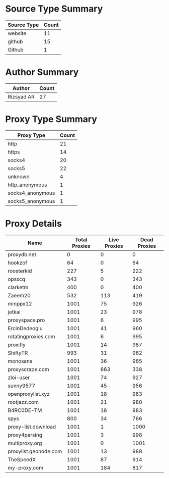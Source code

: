 # Source Type Summary

| Source Type | Count |
|-------------|-------|
| website | 11 |
| github | 15 |
| Github | 1 |


# Author Summary

| Author | Count |
|--------|-------|
| Rizsyad AR | 27 |


# Proxy Type Summary

| Proxy Type | Count |
|------------|-------|
| http | 21 |
| https | 14 |
| socks4 | 20 |
| socks5 | 22 |
| unknown | 4 |
| http_anonymous | 1 |
| socks4_anonymous | 1 |
| socks5_anonymous | 1 |


# Proxy Details

| Name | Total Proxies | Live Proxies | Dead Proxies |
|------|---------------|--------------|---------------|
| proxydb.net | 0 | 0 | 0 |
| hookzof | 64 | 0 | 64 |
| roosterkid | 227 | 5 | 222 |
| opsxcq | 343 | 0 | 343 |
| clarketm | 400 | 0 | 400 |
| Zaeem20 | 532 | 113 | 419 |
| mmppx12 | 1001 | 75 | 926 |
| jetkai | 1001 | 23 | 978 |
| proxyspace.pro | 1001 | 6 | 995 |
| ErcinDedeoglu | 1001 | 41 | 960 |
| rotatingproxies.com | 1001 | 6 | 995 |
| proxifly | 1001 | 14 | 987 |
| ShiftyTR | 993 | 31 | 962 |
| monosans | 1001 | 36 | 965 |
| proxyscrape.com | 1001 | 663 | 338 |
| zloi-user | 1001 | 74 | 927 |
| sunny9577 | 1001 | 45 | 956 |
| openproxylist.xyz | 1001 | 18 | 983 |
| rootjazz.com | 1001 | 21 | 980 |
| B4RC0DE-TM | 1001 | 18 | 983 |
| spys | 800 | 34 | 766 |
| proxy-list.download | 1001 | 1 | 1000 |
| proxy4parsing | 1001 | 3 | 998 |
| multiproxy.org | 1001 | 0 | 1001 |
| proxylist.geonode.com | 1001 | 13 | 988 |
| TheSpeedX | 1001 | 87 | 914 |
| my-proxy.com | 1001 | 184 | 817 |

